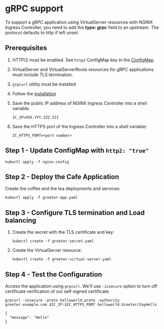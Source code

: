 # gRPC support

To support a gRPC application using VirtualServer resources with NGINX Ingress Controller, you need to add the **type:
grpc** field to an upstream. The protocol defaults to http if left unset.

## Prerequisites

1. HTTP/2 must be enabled. See `http2` ConfigMap key in the
  [ConfigMap](https://docs.nginx.com/nginx-ingress-controller/configuration/global-configuration/configmap-resource/#listeners)

2. VirtualServer and VirtualServerRoute resources for gRPC applications must include TLS termination.

3. `grpcurl` utility must be installed

4. Follow the [installation](https://docs.nginx.com/nginx-ingress-controller/installation/installation-with-manifests/)

5. Save the public IP address of NGINX Ingress Controller into a shell variable:

    ```shell
    IC_IP=XXX.YYY.ZZZ.III
    ```

6. Save the HTTPS port of the Ingress Controller into a shell variable:

    ```shell
    IC_HTTPS_PORT=<port number>
    ```

## Step 1 - Update ConfigMap with `http2: "true"`

```shell
kubectl apply -f nginx-config
```

## Step 2 - Deploy the Cafe Application

Create the coffee and the tea deployments and services:

```shell
kubectl apply -f greeter-app.yaml
```

## Step 3 - Configure TLS termination and Load balancing

1. Create the secret with the TLS certificate and key:

    ```shell
    kubectl create -f greeter-secret.yaml
    ```

2. Create the VirtualServer resource:

    ```shell
    kubectl create -f greeter-virtual-server.yaml
    ```

## Step 4 - Test the Configuration

Access the application using `grpcurl`. We'll use `-insecure` option to turn off certificate verification of our self-signed certificate.

```shell
grpcurl -insecure -proto helloworld.proto -authority greeter.example.com $IC_IP:$IC_HTTPS_PORT helloworld.Greeter/SayHello
```

```shell
{
  "message": "Hello"
}
```
